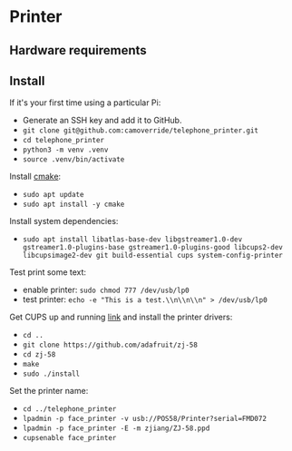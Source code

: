 # Printer



## Hardware requirements


## Install

If it's your first time using a particular Pi:

- Generate an SSH key and add it to GitHub.
- `git clone git@github.com:camoverride/telephone_printer.git`
- `cd telephone_printer`
- `python3 -m venv .venv`
- `source .venv/bin/activate`
<!-- - `pip install -r requirements.txt` -->

Install [cmake](https://lindevs.com/install-cmake-on-raspberry-pi/):

- `sudo apt update`
- `sudo apt install -y cmake`

Install system dependencies:

- `sudo apt install libatlas-base-dev libgstreamer1.0-dev gstreamer1.0-plugins-base gstreamer1.0-plugins-good libcups2-dev libcupsimage2-dev git build-essential cups system-config-printer`

Test print some text:

- enable printer: `sudo chmod 777 /dev/usb/lp0`
- test printer: `echo -e "This is a test.\\n\\n\\n" > /dev/usb/lp0`

Get CUPS up and running [link](https://cdn-learn.adafruit.com/downloads/pdf/networked-thermal-printer-using-cups-and-raspberry-pi.pdf) and install the printer drivers:

- `cd ..`
- `git clone https://github.com/adafruit/zj-58`
- `cd zj-58`
- `make`
- `sudo ./install`

Set the printer name:

- `cd ../telephone_printer`
- `lpadmin -p face_printer -v usb://POS58/Printer?serial=FMD072`
- `lpadmin -p face_printer -E -m zjiang/ZJ-58.ppd`
- `cupsenable face_printer`
<!-- 
Test print an image (if one exists):
- `sudo lp -d face_printer _face.jpg`


## Test

- `python print_faces.py`


## Run

Start a service with *systemd*. This will start the program when the computer starts and revive it when it dies:

- `mkdir -p ~/.config/systemd/user`
- `cat printing.service > ~/.config/systemd/user/printing.service`

Start the service using the commands below:

- `systemctl --user daemon-reload`
- `systemctl --user enable printing.service`
- `systemctl --user start printing.service`

Check the status: `systemctl --user status printing.service`

Start it on boot: `sudo loginctl enable-linger pi`

Get the logs: `journalctl --user -u printing.service`


## Printer commands

- `sudo lp -d face_printer fonda/2023-11-29-16-05-44-937441.png`
- `cupsenable face_printer`
- `tail /var/log/cups/error_log`
- `sudo journalctl -b 0 -u cups`


## Camera Settings

If the prints are too dark, the camera settings might need to be changed. By default, the logitech webcam might be set to "manual." For darker spaces, change it to "aperture priority mode", which is fully automatic: `v4l2-ctl -d /dev/video0 -c auto_exposure=3`

Confirm this change: `v4l2-ctl -d /dev/video0 -l | grep auto_exposure`


## Increase Longevity

Follow these steps in order:

Install tailscale for remote access and debugging:
- `curl -fsSL https://tailscale.com/install.sh | sh`
- `sudo systemctl start tailscaled`
- `sudo tailscale up --authkey <your-auth-key>`

Set up periodic reboots (cron job):
- `sudo crontab -e`
- add `0 0 * * * /sbin/reboot`

Configure a read-only overlay filesystem (write temp files to RAM)


## TODO

- [X] make sure images always print in the same direction
- [X] test camera sharpness and brightness - non manual mode!
- [X] add save image mode
- [X] replace with mediapipe face detection
- [X] process all faces, not just first one
- [ ] test in situ
- [ ] add timestamp
- [ ] install physical devices
- [ ] take photos and videos



- [ ] condense and harmonize all utils (modules beginning with an underscore `_`). -->
